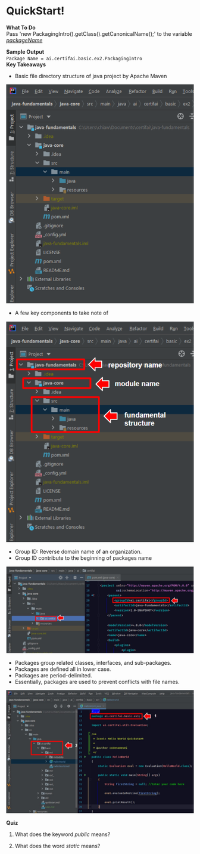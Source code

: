 # QuickStart!

**What To Do**  
Pass 'new PackagingIntro().getClass().getCanonicalName();' to the variable [_packageName_](https://github.com/CertifaiAI/java-fundamentals/blob/master/java-core/src/main/java/ai/certifai/basic/ex2/PackagingIntro.java#L31)
 

**Sample Output**  
`
Package Name = ai.certifai.basic.ex2.PackagingIntro 
`  
**Key Takeaways**  
- Basic file directory structure of java project by Apache Maven
<p align="center">
  <img src="metadata/JavaStructure.png">
</p> 

- A few key components to take note of 

<p align="center">
  <img src="metadata/JavaStructure_.png">
</p> 

- Group ID: Reverse domain name of an organization.  
- Group ID contribute to the beginning of packages name
<p align="center">
  <img src="metadata/groupID_.jpg">
</p> 

- Packages group related classes, interfaces, and sub-packages.  
- Packages are defined all in lower case.  
- Packages are period-delimited.    
- Essentially, packages are used to prevent conflicts with file names.  
<p align="center">
  <img src="metadata/packageName.jpg">
</p> 

**Quiz** 
1. What does the keyword _public_ means?

2. What does the word _static_ means?